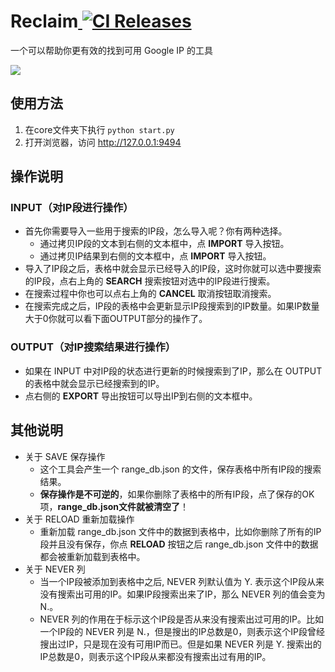Reclaim[ ![CI Releases](https://img.shields.io/github/release/hlaspoor/Reclaim.svg)](https://github.com/hlaspoor/Reclaim/releases)
=============
一个可以帮助你更有效的找到可用 Google IP 的工具

![](https://raw.githubusercontent.com/hlaspoor/DocImages/master/images/Relaim_Screen_Shot.png)

使用方法
-------------
1. 在core文件夹下执行
  ````python start.py````
2. 打开浏览器，访问 http://127.0.0.1:9494

操作说明
-------------
### INPUT（对IP段进行操作）
* 首先你需要导入一些用于搜索的IP段，怎么导入呢？你有两种选择。
  * 通过拷贝IP段的文本到右侧的文本框中，点 **IMPORT** 导入按钮。
  * 通过拷贝IP结果到右侧的文本框中，点 **IMPORT** 导入按钮。
* 导入了IP段之后，表格中就会显示已经导入的IP段，这时你就可以选中要搜索的IP段，点右上角的 **SEARCH** 搜索按钮对选中的IP段进行搜索。
* 在搜索过程中你也可以点右上角的 **CANCEL** 取消按钮取消搜索。
* 在搜索完成之后，IP段的表格中会更新显示IP段搜索到的IP数量。如果IP数量大于0你就可以看下面OUTPUT部分的操作了。

### OUTPUT（对IP搜索结果进行操作）
* 如果在 INPUT 中对IP段的状态进行更新的时候搜索到了IP，那么在 OUTPUT 的表格中就会显示已经搜索到的IP。
* 点右侧的 **EXPORT** 导出按钮可以导出IP到右侧的文本框中。

其他说明
-------------
* 关于 SAVE 保存操作
  * 这个工具会产生一个 range_db.json 的文件，保存表格中所有IP段的搜索结果。
  * **保存操作是不可逆的**，如果你删除了表格中的所有IP段，点了保存的OK项，**range_db.json文件就被清空了**！
* 关于 RELOAD 重新加载操作
  * 重新加载 range_db.json 文件中的数据到表格中，比如你删除了所有的IP段并且没有保存，你点 **RELOAD**  按钮之后 range_db.json 文件中的数据都会被重新加载到表格中。
* 关于 NEVER 列
  * 当一个IP段被添加到表格中之后, NEVER 列默认值为 Y. 表示这个IP段从来没有搜索出可用的IP。如果IP段搜索出来了IP，那么 NEVER 列的值会变为 N.。
  * NEVER 列的作用在于标示这个IP段是否从来没有搜索出过可用的IP。比如一个IP段的 NEVER 列是 N.，但是搜出的IP总数是0，则表示这个IP段曾经搜出过IP，只是现在没有可用IP而已。但是如果 NEVER 列是 Y. 搜索出的IP总数是0，则表示这个IP段从来都没有搜索出过有用的IP。
